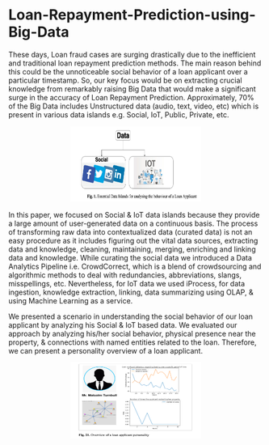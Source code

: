 # Loan-Repayment-Prediction-using-Big-Data

These days, Loan fraud cases are surging drastically due to the inefficient and traditional loan repayment prediction methods. The main reason behind this could be the unnoticeable social behavior of a loan applicant over a particular timestamp. So, our key focus would be on extracting crucial knowledge from remarkably raising Big Data that would make a significant surge in the accuracy of Loan Repayment Prediction. Approximately, 70% of the Big Data includes Unstructured data (audio, text, video, etc) which is present in various data islands e.g. Social, IoT, Public, Private, etc.

<p align="center">
  <img width="260" height="150" src="https://github.com/rohitmanral/Loan-Repayment-Prediction-using-Big-Data/blob/main/Data%20Sources.png">
</p>

In this paper, we focused on Social & IoT data islands because they provide a large amount of user-generated data on a continuous basis. The process of transforming raw data into contextualized data (curated data) is not an easy procedure as it includes figuring out the vital data sources, extracting data and knowledge, cleaning, maintaining, merging, enriching and linking data and knowledge. While curating the social data we introduced a Data Analytics Pipeline i.e. CrowdCorrect, which is a blend of crowdsourcing and algorithmic methods to deal with redundancies, abbreviations, slangs, misspellings, etc. Nevertheless, for IoT data we used iProcess, for data ingestion, knowledge extraction, linking, data summarizing using OLAP, & using Machine Learning as a service. 

We presented a scenario in understanding the social behavior of our loan applicant by analyzing his Social & IoT based data. We evaluated our approach by analyzing his/her social behavior, physical presence near the property, & connections with named entities related to the loan. Therefore, we can present a personality overview of a loan applicant. 

<p align="center">
  <img width="260" height="150" src="https://github.com/rohitmanral/Loan-Repayment-Prediction-using-Big-Data/blob/main/Loan%20applicant%20personality%20graph.png">
</p>

